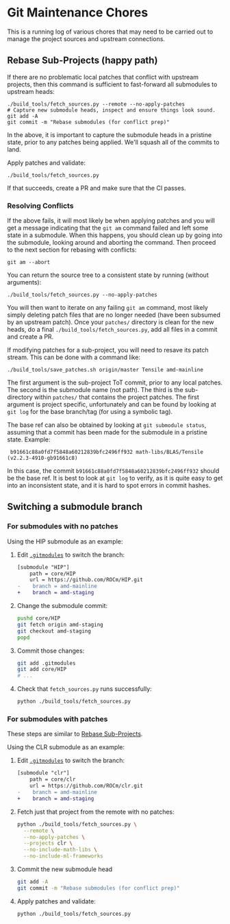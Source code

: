 # Git Maintenance Chores

This is a running log of various chores that may need to be carried out to
manage the project sources and upstream connections.

## Rebase Sub-Projects (happy path)

If there are no problematic local patches that conflict with upstream projects,
then this command is sufficient to fast-forward all submodules to upstream
heads:

```
./build_tools/fetch_sources.py --remote --no-apply-patches
# Capture new submodule heads, inspect and ensure things look sound.
git add -A
git commit -m "Rebase submodules (for conflict prep)"
```

In the above, it is important to capture the submodule heads in a pristine
state, prior to any patches being applied. We'll squash all of the commits to
land.

Apply patches and validate:

```
./build_tools/fetch_sources.py
```

If that succeeds, create a PR and make sure that the CI passes.

### Resolving Conflicts

If the above fails, it will most likely be when applying patches and you will
get a message indicating that the `git am` command failed and left some state
in a submodule. When this happens, you should clean up by going into the
submodule, looking around and aborting the command. Then proceed to the
next section for rebasing with conflicts:

```
git am --abort
```

You can return the source tree to a consistent state by running (without
arguments):

```
./build_tools/fetch_sources.py --no-apply-patches
```

You will then want to iterate on any failing `git am` command, most likely
simply deleting patch files that are no longer needed (have been subsumed by
an upstream patch). Once your `patches/` directory is clean for the new heads,
do a final `./build_tools/fetch_sources.py`, add all files in a commit and
create a PR.

If modifying patches for a sub-project, you will need to resave its patch
stream. This can be done with a command like:

```
./build_tools/save_patches.sh origin/master Tensile amd-mainline
```

The first argument is the sub-project ToT commit, prior to any local patches.
The second is the submodule name (not path). The third is the sub-directory
within `patches/` that contains the project patches. The first argument is
project specific, unfortunately and can be found by looking at `git log` for
the base branch/tag (for using a symbolic tag).

The base ref can also be obtained by looking at `git submodule status`, assuming
that a commit has been made for the submodule in a pristine state. Example:

```
 b91661c88a0fd7f5848a60212839bfc2496ff932 math-libs/BLAS/Tensile (v2.2.3-4910-gb91661c8)
```

In this case, the commit `b91661c88a0fd7f5848a60212839bfc2496ff932` should be
the base ref. It is best to look at `git log` to verify, as it is quite
easy to get into an inconsistent state, and it is hard to spot errors in
commit hashes.

## Switching a submodule branch

### For submodules with no patches

Using the HIP submodule as an example:

1. Edit [`.gitmodules`](/.gitmodules) to switch the branch:

   ```diff
   [submodule "HIP"]
       path = core/HIP
       url = https://github.com/ROCm/HIP.git
   -	branch = amd-mainline
   +	branch = amd-staging
   ```

1. Change the submodule commit:

   ```bash
   pushd core/HIP
   git fetch origin amd-staging
   git checkout amd-staging
   popd
   ```

1. Commit those changes:

   ```bash
   git add .gitmodules
   git add core/HIP
   # ...
   ```

1. Check that `fetch_sources.py` runs successfully:

   ```bash
   python ./build_tools/fetch_sources.py
   ```

### For submodules with patches

These steps are similar to
[Rebase Sub-Projects](#rebase-sub-projects-happy-path).

Using the CLR submodule as an example:

1. Edit [`.gitmodules`](/.gitmodules) to switch the branch:

   ```diff
   [submodule "clr"]
       path = core/clr
       url = https://github.com/ROCm/clr.git
   -	branch = amd-mainline
   +	branch = amd-staging
   ```

1. Fetch just that project from the remote with no patches:

   ```bash
   python ./build_tools/fetch_sources.py \
     --remote \
     --no-apply-patches \
     --projects clr \
     --no-include-math-libs \
     --no-include-ml-frameworks
   ```

1. Commit the new submodule head

   ```bash
   git add -A
   git commit -m "Rebase submodules (for conflict prep)"
   ```

1. Apply patches and validate:

   ```bash
   python ./build_tools/fetch_sources.py
   ```
